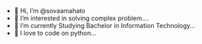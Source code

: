 - 👋 Hi, I’m @sovaamahato
- 👀 I’m interested in solving complex problem....
- 🌱 I’m currently Studying Bachelor in Information Technology...
- 💞️ I love to code on python...

<!---
sovaamahato/sovaamahato is a ✨ special ✨ repository because its `README.md` (this file) appears on your GitHub profile.
You can click the Preview link to take a look at your changes.
--->

